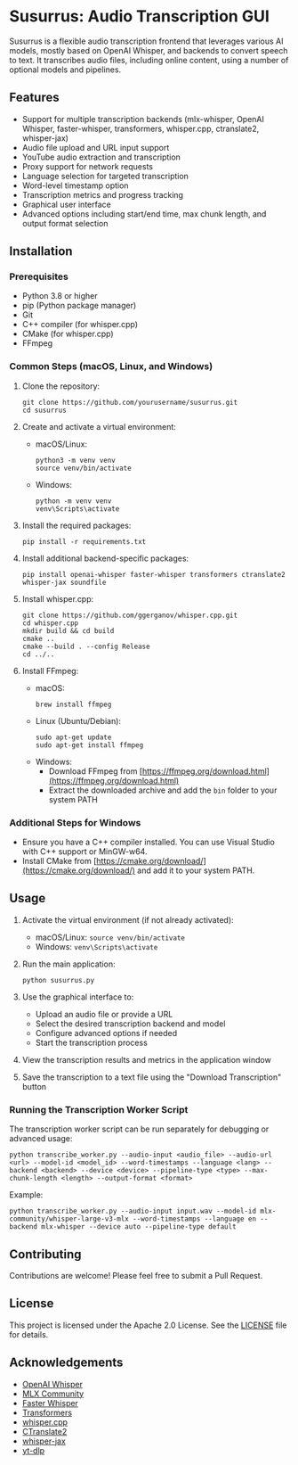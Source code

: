 # Susurrus: Audio Transcription GUI

Susurrus is a flexible audio transcription frontend that leverages various AI models, mostly based on OpenAI Whisper, and backends to convert speech to text. It transcribes audio files, including online content, using a number of optional models and pipelines.

## Features

- Support for multiple transcription backends (mlx-whisper, OpenAI Whisper, faster-whisper, transformers, whisper.cpp, ctranslate2, whisper-jax)
- Audio file upload and URL input support
- YouTube audio extraction and transcription
- Proxy support for network requests
- Language selection for targeted transcription
- Word-level timestamp option
- Transcription metrics and progress tracking
- Graphical user interface
- Advanced options including start/end time, max chunk length, and output format selection

## Installation

### Prerequisites

- Python 3.8 or higher
- pip (Python package manager)
- Git
- C++ compiler (for whisper.cpp)
- CMake (for whisper.cpp)
- FFmpeg

### Common Steps (macOS, Linux, and Windows)

1. Clone the repository:
   ```
   git clone https://github.com/yourusername/susurrus.git
   cd susurrus
   ```

2. Create and activate a virtual environment:
   - macOS/Linux:
     ```
     python3 -m venv venv
     source venv/bin/activate
     ```
   - Windows:
     ```
     python -m venv venv
     venv\Scripts\activate
     ```

3. Install the required packages:
   ```
   pip install -r requirements.txt
   ```

4. Install additional backend-specific packages:
   ```
   pip install openai-whisper faster-whisper transformers ctranslate2 whisper-jax soundfile
   ```

5. Install whisper.cpp:
   ```
   git clone https://github.com/ggerganov/whisper.cpp.git
   cd whisper.cpp
   mkdir build && cd build
   cmake ..
   cmake --build . --config Release
   cd ../..
   ```

6. Install FFmpeg:
   - macOS:
     ```
     brew install ffmpeg
     ```
   - Linux (Ubuntu/Debian):
     ```
     sudo apt-get update
     sudo apt-get install ffmpeg
     ```
   - Windows:
     - Download FFmpeg from [https://ffmpeg.org/download.html](https://ffmpeg.org/download.html)
     - Extract the downloaded archive and add the `bin` folder to your system PATH

### Additional Steps for Windows

- Ensure you have a C++ compiler installed. You can use Visual Studio with C++ support or MinGW-w64.
- Install CMake from [https://cmake.org/download/](https://cmake.org/download/) and add it to your system PATH.

## Usage

1. Activate the virtual environment (if not already activated):
   - macOS/Linux: `source venv/bin/activate`
   - Windows: `venv\Scripts\activate`

2. Run the main application:
   ```
   python susurrus.py
   ```

3. Use the graphical interface to:
   - Upload an audio file or provide a URL
   - Select the desired transcription backend and model
   - Configure advanced options if needed
   - Start the transcription process

4. View the transcription results and metrics in the application window

5. Save the transcription to a text file using the "Download Transcription" button

### Running the Transcription Worker Script

The transcription worker script can be run separately for debugging or advanced usage:

```
python transcribe_worker.py --audio-input <audio_file> --audio-url <url> --model-id <model_id> --word-timestamps --language <lang> --backend <backend> --device <device> --pipeline-type <type> --max-chunk-length <length> --output-format <format>
```

Example:
```
python transcribe_worker.py --audio-input input.wav --model-id mlx-community/whisper-large-v3-mlx --word-timestamps --language en --backend mlx-whisper --device auto --pipeline-type default
```

## Contributing

Contributions are welcome! Please feel free to submit a Pull Request.

## License

This project is licensed under the Apache 2.0 License. See the [LICENSE](LICENSE) file for details.

## Acknowledgements

- [OpenAI Whisper](https://github.com/openai/whisper)
- [MLX Community](https://github.com/ml-explore/mlx-examples)
- [Faster Whisper](https://github.com/guillaumekln/faster-whisper)
- [Transformers](https://github.com/huggingface/transformers)
- [whisper.cpp](https://github.com/ggerganov/whisper.cpp)
- [CTranslate2](https://github.com/OpenNMT/CTranslate2)
- [whisper-jax](https://github.com/sanchit-gandhi/whisper-jax)
- [yt-dlp](https://github.com/yt-dlp/yt-dlp)
